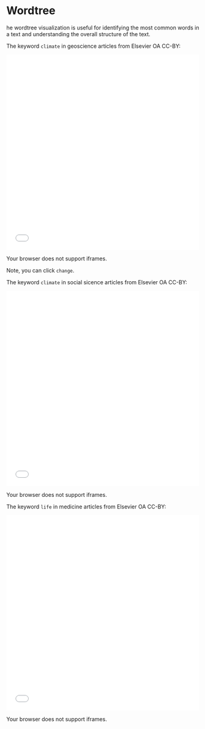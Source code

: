 # Wordtree

he wordtree visualization is useful for identifying the most common words in a text and understanding the overall structure of the text.

The keyword `climate` in geoscience articles from Elsevier OA CC-BY:

<iframe src="../wordtree_climate_geo.html" frameborder="0" style="border:none; overflow:hidden; width:100%; height:510px;" allowTransparency="true"></iframe>
   <p>Your browser does not support iframes.</p>
</iframe>

Note, you can click `change`.

The keyword `climate` in social sicence articles from Elsevier OA CC-BY:

<iframe src="../wordtree_climate_social_science.html" frameborder="0" style="border:none; overflow:hidden; width:100%; height:510px;" allowTransparency="true"></iframe>
    <p>Your browser does not support iframes.</p>
</iframe>

The keyword `life` in medicine articles from Elsevier OA CC-BY:

<iframe src="../wordtree_life_medicine.html" frameborder="0" style="border:none; overflow:hidden; width:100%; height:510px;" allowTransparency="true"></iframe>
    <p>Your browser does not support iframes.</p>
</iframe>